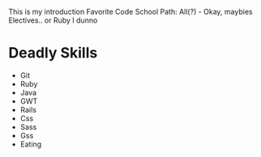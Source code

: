 This is my introduction
Favorite Code School Path: All(?) - Okay, maybies Electives.. or Ruby I dunno

# Deadly Skills
* Git
* Ruby
* Java
* GWT
* Rails
* Css
* Sass
* Gss
* Eating

